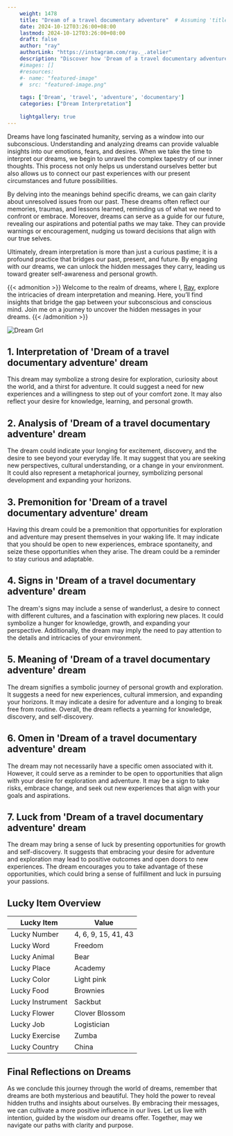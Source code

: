 ```yaml
---
    weight: 1478
    title: "Dream of a travel documentary adventure"  # Assuming 'title' column exists
    date: 2024-10-12T03:26:00+08:00
    lastmod: 2024-10-12T03:26:00+08:00
    draft: false
    author: "ray"
    authorLink: "https://instagram.com/ray._.atelier"
    description: "Discover how 'Dream of a travel documentary adventure' can interpret your future and uncover its significant meanings in your life."
    #images: []
    #resources:
    #- name: "featured-image"
    #  src: "featured-image.png"
    
    tags: ['Dream', 'travel', 'adventure', 'documentary']
    categories: ["Dream Interpretation"]
    
    lightgallery: true
---
```

    
Dreams have long fascinated humanity, serving as a window into our subconscious. Understanding and analyzing dreams can provide valuable insights into our emotions, fears, and desires. When we take the time to interpret our dreams, we begin to unravel the complex tapestry of our inner thoughts. This process not only helps us understand ourselves better but also allows us to connect our past experiences with our present circumstances and future possibilities.

By delving into the meanings behind specific dreams, we can gain clarity about unresolved issues from our past. These dreams often reflect our memories, traumas, and lessons learned, reminding us of what we need to confront or embrace. Moreover, dreams can serve as a guide for our future, revealing our aspirations and potential paths we may take. They can provide warnings or encouragement, nudging us toward decisions that align with our true selves.

Ultimately, dream interpretation is more than just a curious pastime; it is a profound practice that bridges our past, present, and future. By engaging with our dreams, we can unlock the hidden messages they carry, leading us toward greater self-awareness and personal growth.

{{< admonition >}}
Welcome to the realm of dreams, where I, [Ray](https://instagram.com/ray._.atelier), explore the intricacies of dream interpretation and meaning. Here, you’ll find insights that bridge the gap between your subconscious and conscious mind. Join me on a journey to uncover the hidden messages in your dreams.
{{< /admonition >}}

![Dream Grl](https://cdn.pixabay.com/photo/2017/11/02/03/35/gothic-2910057_1280.jpg "Dream Grl")

## 1. Interpretation of 'Dream of a travel documentary adventure' dream
 This dream may symbolize a strong desire for exploration, curiosity about the world, and a thirst for adventure. It could suggest a need for new experiences and a willingness to step out of your comfort zone. It may also reflect your desire for knowledge, learning, and personal growth.

## 2. Analysis of 'Dream of a travel documentary adventure' dream
 The dream could indicate your longing for excitement, discovery, and the desire to see beyond your everyday life. It may suggest that you are seeking new perspectives, cultural understanding, or a change in your environment. It could also represent a metaphorical journey, symbolizing personal development and expanding your horizons.

## 3. Premonition for 'Dream of a travel documentary adventure' dream
 Having this dream could be a premonition that opportunities for exploration and adventure may present themselves in your waking life. It may indicate that you should be open to new experiences, embrace spontaneity, and seize these opportunities when they arise. The dream could be a reminder to stay curious and adaptable.

## 4. Signs in 'Dream of a travel documentary adventure' dream
 The dream's signs may include a sense of wanderlust, a desire to connect with different cultures, and a fascination with exploring new places. It could symbolize a hunger for knowledge, growth, and expanding your perspective. Additionally, the dream may imply the need to pay attention to the details and intricacies of your environment.

## 5. Meaning of 'Dream of a travel documentary adventure' dream
 The dream signifies a symbolic journey of personal growth and exploration. It suggests a need for new experiences, cultural immersion, and expanding your horizons. It may indicate a desire for adventure and a longing to break free from routine. Overall, the dream reflects a yearning for knowledge, discovery, and self-discovery.

## 6. Omen in 'Dream of a travel documentary adventure' dream
 The dream may not necessarily have a specific omen associated with it. However, it could serve as a reminder to be open to opportunities that align with your desire for exploration and adventure. It may be a sign to take risks, embrace change, and seek out new experiences that align with your goals and aspirations.

## 7. Luck from 'Dream of a travel documentary adventure' dream
 The dream may bring a sense of luck by presenting opportunities for growth and self-discovery. It suggests that embracing your desire for adventure and exploration may lead to positive outcomes and open doors to new experiences. The dream encourages you to take advantage of these opportunities, which could bring a sense of fulfillment and luck in pursuing your passions.

## Lucky Item Overview
| Lucky Item          | Value              |
|---------------|--------------------|
| Lucky Number        | 4, 6, 9, 15, 41, 43  |
| Lucky Word          | Freedom |
| Lucky Animal        | Bear |
| Lucky Place         | Academy     |
| Lucky Color         | Light pink     |
| Lucky Food          | Brownies      |
| Lucky Instrument    | Sackbut |
| Lucky Flower        | Clover Blossom    |
| Lucky Job           | Logistician       |
| Lucky Exercise      | Zumba  |
| Lucky Country       | China    |


##  Final Reflections on Dreams

As we conclude this journey through the world of dreams, remember that dreams are both mysterious and beautiful. They hold the power to reveal hidden truths and insights about ourselves. By embracing their messages, we can cultivate a more positive influence in our lives. Let us live with intention, guided by the wisdom our dreams offer. Together, may we navigate our paths with clarity and purpose.
